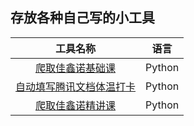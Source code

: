 ## 存放各种自己写的小工具

|                           工具名称                           |  语言  |
| :----------------------------------------------------------: | :----: |
| [爬取佳鑫诺基础课](https://github.com/xWangHZ/Tools/tree/master/Python/PaJXN_basis) | Python |
| [自动填写腾讯文档体温打卡](https://github.com/xWangHZ/Tools/tree/master/Python/write_body_temperature) | Python |
| [爬取佳鑫诺精讲课](https://github.com/xWangHZ/Tools/tree/master/Python/PaJXN_boutique) | Python |

